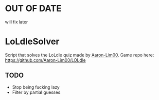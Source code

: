 # OUT OF DATE
will fix later
# LoLdleSolver
Script that solves the LoLdle quiz made by [Aaron-Lim00](https://github.com/Aaron-Lim00). Game repo here: https://github.com/Aaron-Lim00/LOLdle

## TODO
- Stop being fucking lazy
- Filter by partial guesses
